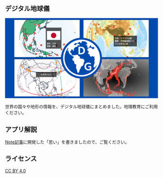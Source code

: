 ## デジタル地球儀

![デジタル地球儀](./ogp.png)

世界の国々や地形の情報を、デジタル地球儀にまとめました。地理教育にご利用ください。

## アプリ解説

[Note記事](https://note.com/hitoshi2s/n/necfcb7c641db)に開発した「思い」を書きましたので、ご覧ください。

## ライセンス

[CC BY 4.0](https://creativecommons.org/licenses/by/4.0/deed.ja)
